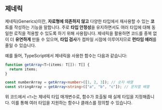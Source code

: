 ## 제네릭

제네릭(Generics)이란, **자료형에 의존하지 않고** 다양한 타입에서 재사용할 수 있는 **코드**를 작성하는 기능을 말합니다. 주로 **타입 안정성**을 유지하면서도 여러 타입에 대해 동일한 로직을 적용할 수 있도록 하기 위해 사용됩니다. 제네릭을 활용하면 코드를 중복 없이 더 **유연하게** 만들 수 있으며, **타입 검사**가 컴파일 시점에 이루어지므로 **런타임 에러**를 줄일 수 있습니다.

예를 들어, TypeScript에서 제네릭을 사용한 함수는 다음과 같습니다:

```typescript
function getArray<T>(items: T[]): T[] {
  return items;
}

const numberArray = getArray<number>([1, 2, 3]); // 숫자 배열
const stringArray = getArray<string>(["a", "b", "c"]); // 문자열 배열
```

위 코드에서 `<T>`는 제네릭 타입 매개변수로, 함수가 호출될 때 실제 타입을 지정해줍니다. 이를 통해 여러 타입을 지원하는 함수나 클래스를 정의할 수 있습니다.
